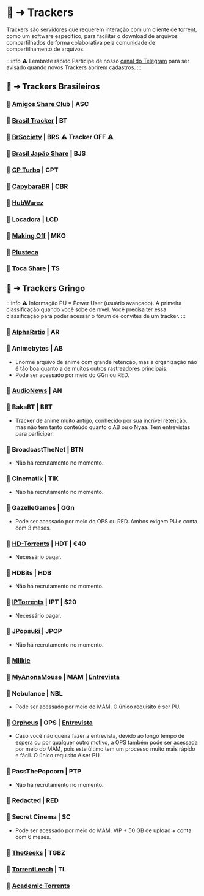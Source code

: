 # 🧵 ➜ Trackers

Trackers são servidores que requerem interação com um cliente de torrent, como um software específico, para facilitar o download de arquivos compartilhados de forma colaborativa pela comunidade de compartilhamento de arquivos.

:::info ⚠️ Lembrete rápido
Participe de nosso [canal do Telegram](https://t.me/trackerslist) para ser avisado quando novos Trackers abrirem cadastros.
:::

## 📑 ➜ Trackers Brasileiros

### 🧲 [Amigos Share Club](https://cliente.amigos-share.club/) | ASC

### 🧲 [Brasil Tracker](https://brasiltracker.org/index.php)   | BT

### 🧲 [BrSociety](https://brsociety.club/) | BRS ⚠️ Tracker OFF ⚠️    

### 🧲 [Brasil Japão Share](https://bj-share.info/) | BJS

### 🧲 [CP Turbo](http://cptv3ofjaw2hr5fqdhnno5qazsy3a6fz6yj2w6t2n2udvqfypsa3u7qd.onion/cpt/login/) | CPT

### 🧲 [CapybaraBR](https://capybarabr.com/register) | CBR

### 🧲 [HubWarez](https://hubwarez.tv/forum/register.php)

### 🧲 [Locadora](https://locadora.cc/) | LCD

### 🧲 [Making Off](https://makingoff.org/) | MKO

### 🧲 [Plusteca](https://plusteca.com/register/)

### 🧲 [Toca Share](https://tocashare.biz/register) | TS

## 📑 ➜ Trackers Gringo

:::info ⚠️ Informação
PU = Power User (usuário avançado). A primeira classificação quando você sobe de nível. Você precisa ter essa classificação para poder acessar o fórum de convites de um tracker.
:::

### 🧲 [AlphaRatio](https://alpharatio.cc/) | AR

### 🧲 Animebytes | AB
- Enorme arquivo de anime com grande retenção, mas a organização não é tão boa quanto a de muitos outros rastreadores principais.
- Pode ser acessado por meio do GGn ou RED.

### 🧲 [AudioNews](https://audionews.org/) | AN

### 🧲 BakaBT | BBT

- Tracker de anime muito antigo, conhecido por sua incrível retenção, mas não tem tanto conteúdo quanto o AB ou o Nyaa. Tem entrevistas para participar.

### 🧲 BroadcastTheNet | BTN 
- Não há recrutamento no momento.

### 🧲 Cinematik | TIK 
- Não há recrutamento no momento.

### 🧲 GazelleGames | GGn 
- Pode ser acessado por meio do OPS ou RED. Ambos exigem PU e conta com 3 meses. 

### 🧲 [HD-Torrents](https://hd-torrents.org/unregistred.php) | HDT | €40
- Necessário pagar.

### 🧲 HDBits | HDB 
- Não há recrutamento no momento.

### 🧲 [IPTorrents](https://iptorrents.com/signup.php) | IPT | $20
- Necessário pagar.

### 🧲 [JPopsuki ](https://jpopsuki.eu/) | JPOP
- Não há recrutamento no momento.

### 🧲 [Milkie](https://milkie.cc/)

### 🧲 [MyAnonaMouse](https://myanonamouse.net) | MAM | [Entrevista](https://www.myanonamouse.net/inviteapp.php)

### 🧲 Nebulance | NBL 
- Pode ser acessado por meio do MAM. O único requisito é ser PU.

### 🧲 [Orpheus](https://orpheus.network) | OPS | [Entrevista](https://interview.orpheus.network/)
- Caso você não queira fazer a entrevista, devido ao longo tempo de espera ou por qualquer outro motivo, a OPS também pode ser acessada por meio do MAM, pois este último tem um processo muito mais rápido e fácil. O único requisito é ser PU.

### 🧲 PassThePopcorn | PTP 
- Não há recrutamento no momento.

### 🧲 [Redacted](https://interviewfor.red/en/index.html) | RED

### 🧲 Secret Cinema | SC  
- Pode ser acessado por meio do MAM. VIP + 50 GB de upload + conta com 6 meses.

### 🧲 [TheGeeks](https://thegeeks.click/) | TGBZ

### 🧲 [TorrentLeech](https://www.torrentleech.org/) | TL

### 🧲 [Academic Torrents](https://academictorrents.com/)